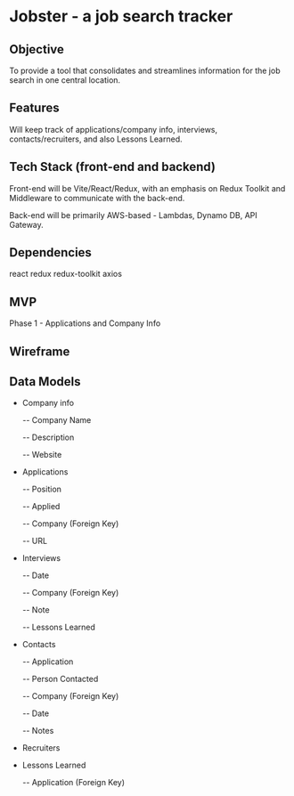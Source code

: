 # Jobster - a job search tracker

## Objective

To provide a tool that consolidates and streamlines information for the job search in one central location.

## Features

Will keep track of applications/company info, interviews, contacts/recruiters, and also Lessons Learned.

## Tech Stack (front-end and backend)

Front-end will be Vite/React/Redux, with an emphasis on Redux Toolkit and Middleware to communicate with the back-end.

Back-end will be primarily AWS-based - Lambdas, Dynamo DB, API Gateway.

## Dependencies

react redux redux-toolkit axios

## MVP
Phase 1 - Applications and Company Info

## Wireframe

## Data Models
- Company info
  
  -- Company Name
  
  -- Description
  
  -- Website
  
- Applications
  
  -- Position
  
  -- Applied
  
  -- Company (Foreign Key)
  
  -- URL
  
- Interviews
  
  -- Date
  
  -- Company (Foreign Key)
  
  -- Note
  
  -- Lessons Learned
  
- Contacts
  
  -- Application
  
  -- Person Contacted
  
  -- Company (Foreign Key)
  
  -- Date
  
  -- Notes
  
- Recruiters
- Lessons Learned
  
  -- Application (Foreign Key)

